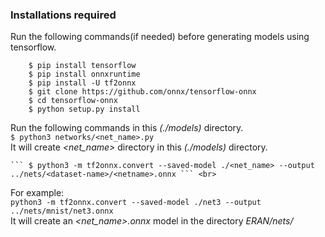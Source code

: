 ### Installations required

Run the following commands(if needed) before generating models using tensorflow.<br>
```
	$ pip install tensorflow
	$ pip install onnxruntime
	$ pip install -U tf2onnx
	$ git clone https://github.com/onnx/tensorflow-onnx
	$ cd tensorflow-onnx
	$ python setup.py install
```

Run the following commands in this *(./models)* directory.<br>
	``` $ python3 networks/<net_name>.py ``` <br>
It will create *<net_name>* directory in this *(./models)* directory.<br>

	``` $ python3 -m tf2onnx.convert --saved-model ./<net_name> --output ../nets/<dataset-name>/<netname>.onnx ``` <br>
For example: <br>
	``` python3 -m tf2onnx.convert --saved-model ./net3 --output ../nets/mnist/net3.onnx ``` <br>
It will create an *<net_name>.onnx* model in the directory *ERAN/nets/<dataset-name>*
